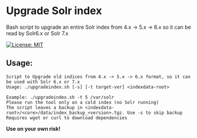 # Upgrade Solr index

Bash script to upgrade an entire Solr index from 4.x -> 5.x -> 6.x so it can be read by Solr6.x or Solr 7.x

[![License: MIT](https://img.shields.io/badge/License-MIT-yellow.svg)](https://opensource.org/licenses/MIT)

## Usage:

    Script to Upgrade old indices from 4.x -> 5.x -> 6.x format, so it can be used with Solr 6.x or 7.x
    Usage: ./upgradeindex.sh [-s] [-t target-ver] <indexdata-root>
    
    Example: ./upgradeindex.sh -t 5 /var/solr
    Please run the tool only on a cold index (no Solr running)
    The script leaves a backup in <indexdata-root>/<core>/data/index_backup_<version>.tgz. Use -s to skip backup
    Requires wget or curl to download dependencies

**Use on your own risk!**
